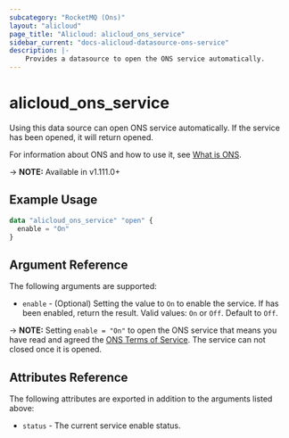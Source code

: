 ```yaml
---
subcategory: "RocketMQ (Ons)"
layout: "alicloud"
page_title: "Alicloud: alicloud_ons_service"
sidebar_current: "docs-alicloud-datasource-ons-service"
description: |-
    Provides a datasource to open the ONS service automatically.
---
```


# alicloud\_ons\_service

Using this data source can open ONS service automatically. If the service has been opened, it will return opened.

For information about ONS and how to use it, see [What is ONS](https://help.aliyun.com/product/29530.html).

-> **NOTE:** Available in v1.111.0+

## Example Usage

```terraform
data "alicloud_ons_service" "open" {
  enable = "On"
}
```

## Argument Reference

The following arguments are supported:

* `enable` - (Optional) Setting the value to `On` to enable the service. If has been enabled, return the result. Valid values: `On` or `Off`. Default to `Off`.

-> **NOTE:** Setting `enable = "On"` to open the ONS service that means you have read and agreed the [ONS Terms of Service](https://help.aliyun.com/document_detail/39113.html). The service can not closed once it is opened.

## Attributes Reference

The following attributes are exported in addition to the arguments listed above:

* `status` - The current service enable status. 
